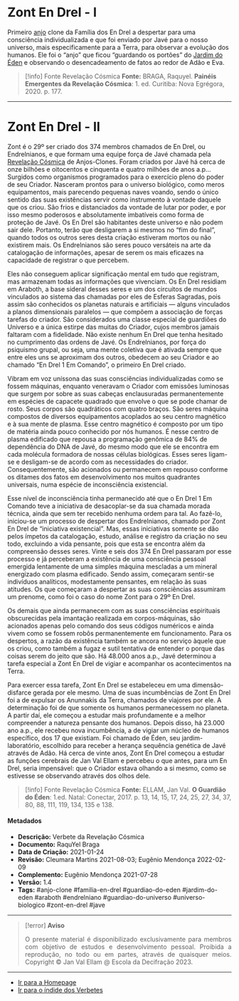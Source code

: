 # Zont En Drel - I 

Primeiro [anjo](Anjos%20Clones.md) clone da Família dos En Drel a despertar para uma consciência individualizada e que foi enviado por Javé para o nosso universo, mais especificamente para a Terra, para observar a evolução dos humanos. Ele foi o “anjo” que ficou “guardando os portões” do [Jardim do Éden](Jardim%20do%20Éden.md) e observando o desencadeamento de fatos ao redor de Adão e Eva.
 
> [!info] Fonte Revelação Cósmica
>**Fonte:** BRAGA, Raquyel. **Painéis Emergentes da Revelação Cósmica**: 1. ed. Curitiba: Nova Egrégora, 2020. p. 177. 

---
# Zont En Drel - II

Zont é o 29º ser criado dos 374 membros chamados de En Drel, ou Endrelnianos, e que formam uma equipe força de Javé chamada pela [Revelação Cósmica](Revelação%20Cósmica.md) de Anjos-Clones. Foram criados por Javé há cerca de onze bilhões e oitocentos e cinquenta e quatro milhões de anos a.p… Surgidos como organismos programados para o exercício pleno do poder de seu Criador. Nasceram prontos para o universo biológico, como meros equipamentos, mais parecendo pequenas naves voando, sendo o único sentido das suas existências servir como instrumento à vontade daquele que os criou. São frios e distanciados da vontade de lutar por poder, e por isso mesmo poderosos e absolutamente imbatíveis como forma de proteção de Javé. Os En Drel são habitantes deste universo e não podem sair dele. Portanto, terão que desligarem a si mesmos no “fim do final”, quando todos os outros seres desta criação estiveram mortos ou não existirem mais. Os Endrelnianos são seres pouco versáteis na arte da catalogação de informações, apesar de serem os mais eficazes na capacidade de registrar o que percebem. 

Eles não conseguem aplicar significação mental em tudo que registram, mas armazenam todas as informações que vivenciam. Os En Drel residiam em Araboth, a base sideral desses seres e um dos circuitos de mundos vinculados ao sistema das chamadas por eles de Esferas Sagradas, pois assim são conhecidos os planetas naturais e artificiais — alguns vinculados a planos dimensionais paralelos — que compõem a associação de forças tarefas do criador. São considerados uma classe especial de guardiões do Universo e a única estirpe das muitas do Criador, cujos membros jamais faltaram com a fidelidade. Não existe nenhum En Drel que tenha hesitado no cumprimento das ordens de Javé. Os Endrelnianos, por força do psiquismo grupal, ou seja, uma mente coletiva que é ativada sempre que entre eles uns se aproximam dos outros, obedecem ao seu Criador e ao chamado “En Drel 1 Em Comando”, o primeiro En Drel criado. 

Vibram em voz uníssona das suas consciências individualizadas como se fossem máquinas, enquanto veneravam o Criador com emissões luminosas que surgem por sobre as suas cabeças enclausuradas permanentemente em espécies de capacete quadrado que envolve o que se pode chamar de rosto. Seus corpos são quadráticos com quatro braços. São seres máquina compostos de diversos equipamentos acoplados ao seu centro magnético e à sua mente de plasma. Esse centro magnético é composto por um tipo de matéria ainda pouco conhecido por nós humanos. É nesse centro de plasma edificado que repousa a programação genômica de 84% de dependência do DNA de Javé, do mesmo modo que ele se encontra em cada molécula formadora de nossas células biológicas. Esses seres ligam-se e desligam-se de acordo com as necessidades do criador. Consequentemente, são acionados ou permanecem em repouso conforme os ditames dos fatos em desenvolvimento nos muitos quadrantes universais, numa espécie de inconsciência existencial. 

Esse nível de inconsciência tinha permanecido até que o En Drel 1 Em Comando teve a iniciativa de desacoplar-se da sua chamada morada técnica, ainda que sem ter recebido nenhuma ordem para tal. Ao fazê-lo, iniciou-se um processo de despertar dos Endrelnianos, chamado por Zont En Drel de “iniciativa existencial”. Mas, essas iniciativas somente se dão pelos ímpetos da catalogação, estudo, análise e registro da criação no seu todo, excluindo a vida pensante, pois que esta se encontra além da compreensão desses seres. Vinte e seis dos 374 En Drel passaram por esse processo e já perceberam a existência de uma consciência pessoal emergida lentamente de uma simples máquina mescladas a um mineral energizado com plasma edificado. Sendo assim, começaram sentir-se indivíduos analíticos, modestamente pensantes, em relação às suas atitudes. Os que começaram a despertar as suas consciências assumiram um prenome, como foi o caso do nome Zont para o 29º En Drel. 

Os demais que ainda permanecem com as suas consciências espirituais obscurecidas pela imantação realizada em corpos-máquinas, são acionados apenas pelo comando dos seus códigos numéricos e ainda vivem como se fossem robôs permanentemente em funcionamento. Para os despertos, a razão da existência também se ancora no serviço àquele que os criou, como também a fugaz e sutil tentativa de entender o porque das coisas serem do jeito que são. Há 48.000 anos a.p., Javé determinou a tarefa especial a Zont En Drel de vigiar e acompanhar os acontecimentos na Terra. 

Para exercer essa tarefa, Zont En Drel se estabeleceu em uma dimensão-disfarce gerada por ele mesmo. Uma de suas incumbências de Zont En Drel foi a de expulsar os Anunnakis da Terra, chamados de viajores por ele. A determinação foi de que somente os humanos permanecessem no planeta. A partir daí, ele começou a estudar mais profundamente e a melhor compreender a natureza pensante dos humanos. Depois disso, há 23.000 ano a.p., ele recebeu nova incumbência, a de vigiar um núcleo de humanos específico, dos 17 que existiam. Foi chamado de Éden, seu jardim-laboratório, escolhido para receber a herança sequência genética de Javé através de Adão. Há cerca de vinte anos, Zont En Drel começou a estudar as funções cerebrais de Jan Val Ellam e percebeu o que antes, para um En Drel, seria impensável: que o Criador estava olhando a si mesmo, como se estivesse se observando através dos olhos dele.

> [!info] Fonte Revelação Cósmica
> **Fonte:** ELLAM, Jan Val. **O Guardião do Éden**: 1.ed. Natal: Conectar, 2017. p. 13, 14, 15, 17, 24, 25, 27, 34, 37, 80, 88, 111, 119, 134, 135 e 138. 

#### Metadados

- **Descrição:** Verbete da Revelação Cósmica
- **Documento:** RaquYel Braga
- **Data de Criação:** 2021-01-24
- **Revisão:** Cleumara Martins 2021-08-03; Eugênio Mendonça 2022-02-09
- **Complemento:** Eugênio Mendonça 2021-07-28
- **Versão:** 1.4
- **Tags:** #anjo-clone #familia-en-drel #guardiao-do-eden #jardim-do-eden #araboth #endrelniano  #guardiao-do-universo #universo-biologico #zont-en-drel #jave

---
> [!error] **Aviso**
> <p align="justify">O presente material é disponibilizado exclusivamente para membros com objetivo de estudos e desenvolvimento pessoal. Proibida a reprodução, no todo ou em partes, através de quaisquer meios. Copyright © Jan Val Ellam @ Escola da Decifração 2023. </p>

---
- [Ir para a Homepage](Homepage.canvas)
- [Ir para o índide dos Verbetes](ÍNDIDE%20GERAL%20DOS%20VERBETES.canvas)